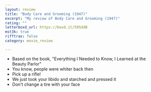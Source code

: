 ```yaml
---
layout: review
title: "Body Care and Grooming (1947)"
excerpt: "My review of Body Care and Grooming (1947)"
rating: ""
letterboxd_url: https://boxd.it/59SddB
mst3k: true
rifftrax: false
category: movie_review

---
```


* Based on the book, "Everything I Needed to Know, I Learned at the Beauty Parlor"
* You know, people were whiter back then
* Pick up a rifle!
* We just took your libido and starched and pressed it
* Don't change a tire with your face